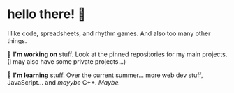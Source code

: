 # hello there! 👋
I like code, spreadsheets, and rhythm games. And also too many other things.

:telescope: **I'm working on** stuff. Look at the pinned repositories for my main projects. (I may also have some private projects...)

:seedling: **I'm learning** stuff. Over the current summer... more web dev stuff, JavaScript... and *mayybe* C++. *Maybe.*
